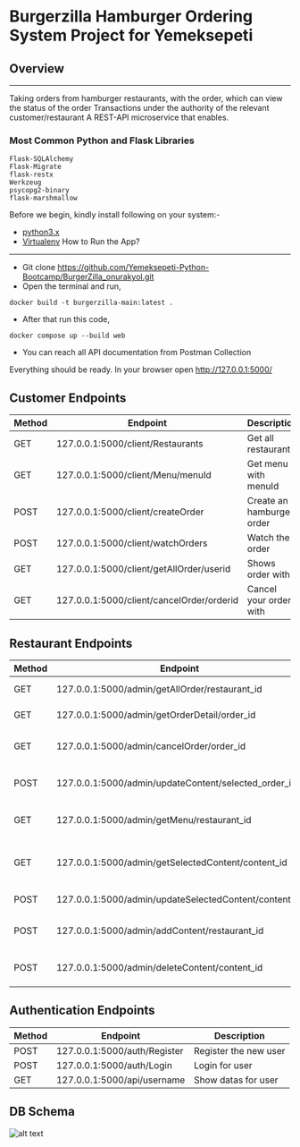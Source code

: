 # Burgerzilla Hamburger Ordering System Project for Yemeksepeti
## Overview
---
Taking orders from hamburger restaurants, with the order, which can view the status of the order Transactions under the authority of the relevant customer/restaurant A REST-API microservice that enables.

### Most Common Python and Flask Libraries
```
Flask-SQLAlchemy
Flask-Migrate
flask-restx
Werkzeug
psycopg2-binary
flask-marshmallow
```
Before we begin, kindly install following on your system:-

-   [python3.x](http://www.python.org)
-   [Virtualenv](https://virtualenv.pypa.io/en/stable/)
How to Run the App?
-------------------

-   Git clone <https://github.com/Yemeksepeti-Python-Bootcamp/BurgerZilla_onurakyol.git>
-   Open the terminal and run,
```
docker build -t burgerzilla-main:latest .
```
-   After that run this code,
```
docker compose up --build web
```
-   You can reach all API documentation from Postman Collection

Everything should be ready. In your browser open
<http://127.0.0.1:5000/>

Customer Endpoints
-------------------

|Method|Endpoint|Description|      
|----|-----|-------|      
|GET|127.0.0.1:5000/client/Restaurants|Get all restaurants| 
|GET|127.0.0.1:5000/client/Menu/menuId|Get menu with menuId|
|POST|127.0.0.1:5000/client/createOrder|Create an hamburger order|
|POST|127.0.0.1:5000/client/watchOrders|Watch the order|
|GET|127.0.0.1:5000/client/getAllOrder/userid|Shows order with <userid>|
|GET|127.0.0.1:5000/client/cancelOrder/orderid|Cancel your order with <orderid>|

Restaurant Endpoints
-------------------
|Method|Endpoint|Description|      
|----|-----|-------|      
|GET|127.0.0.1:5000/admin/getAllOrder/restaurant_id|Get all orders| 
|GET|127.0.0.1:5000/admin/getOrderDetail/order_id|Get order details|
|GET|127.0.0.1:5000/admin/cancelOrder/order_id|Cancel selected order|
|POST|127.0.0.1:5000/admin/updateContent/selected_order_id|Update the status of order| 
|GET|127.0.0.1:5000/admin/getMenu/restaurant_id|Get the menu content| 
|GET|127.0.0.1:5000/admin/getSelectedContent/content_id|Get details of the selected content| 
|POST|127.0.0.1:5000/admin/updateSelectedContent/content_id|Update the menu| 
|POST|127.0.0.1:5000/admin/addContent/restaurant_id|Add new element to the menu| 
|POST|127.0.0.1:5000/admin/deleteContent/content_id|Delete any element of the menu| 

Authentication Endpoints
-------------------
|Method|Endpoint|Description|      
|----|-----|-------|      
|POST|127.0.0.1:5000/auth/Register|Register the new user| 
|POST|127.0.0.1:5000/auth/Login|Login for user| 
|GET|127.0.0.1:5000/api/username|Show datas for user| 

DB Schema
-------------------
![alt text](https://imgyukle.com/f/2022/02/14/EoiPzc.png)